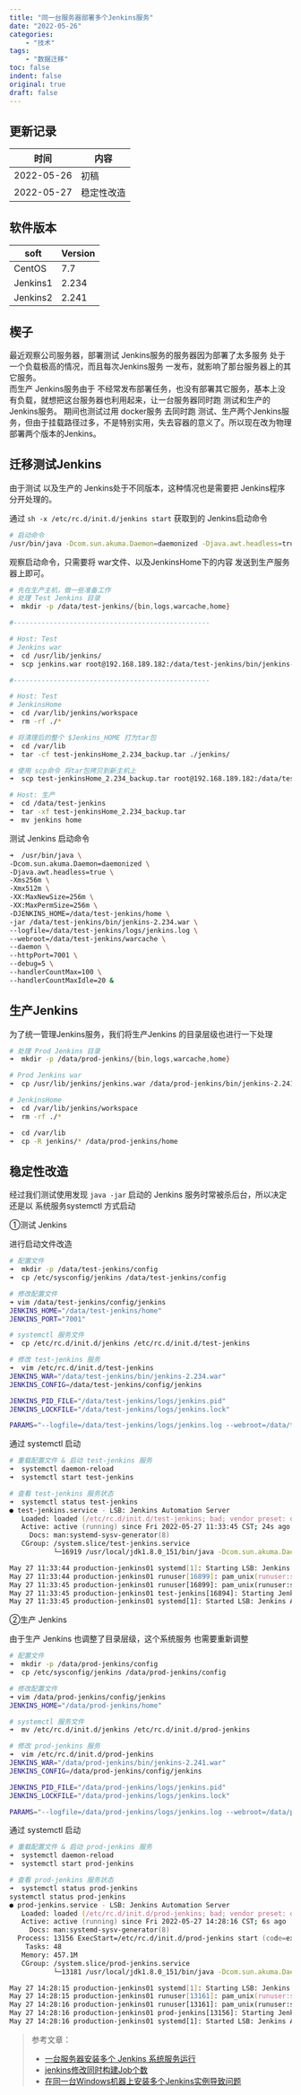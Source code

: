 ```yaml
---
title: "同一台服务器部署多个Jenkins服务"
date: "2022-05-26"
categories:
    - "技术"
tags:
    - "数据迁移"
toc: false
indent: false
original: true
draft: false
---
```


## 更新记录

| 时间       | 内容                 |
| ---------- | ------------------- |
| 2022-05-26 | 初稿                |
| 2022-05-27 | 稳定性改造           |

## 软件版本

| soft      | Version     |
| --------- | ----------- |
| CentOS    | 7.7         |
| Jenkins1  | 2.234       |
| Jenkins2  | 2.241       |

## 楔子

最近观察公司服务器，部署测试 Jenkins服务的服务器因为部署了太多服务 处于一个负载极高的情况，而且每次Jenkins服务 一发布，就影响了那台服务器上的其它服务。  
而生产 Jenkins服务由于 不经常发布部署任务，也没有部署其它服务，基本上没有负载，就想把这台服务器也利用起来，让一台服务器同时跑 测试和生产的 Jenkins服务。
期间也测试过用 docker服务 去同时跑 测试、生产两个Jenkins服务，但由于挂载路径过多，不是特别实用，失去容器的意义了。所以现在改为物理部署两个版本的Jenkins。

## 迁移测试Jenkins

由于测试 以及生产的 Jenkins处于不同版本，这种情况也是需要把 Jenkins程序 分开处理的。

通过 `sh -x /etc/rc.d/init.d/jenkins start` 获取到的 Jenkins启动命令

``` zsh
# 启动命令
/usr/bin/java -Dcom.sun.akuma.Daemon=daemonized -Djava.awt.headless=true -Xms256m -Xmx512m -XX:MaxNewSize=256m -XX:MaxPermSize=256m -DJENKINS_HOME=/var/lib/jenkins -jar /usr/lib/jenkins/jenkins.war --logfile=/var/log/jenkins/jenkins.log --webroot=/var/cache/jenkins/war --daemon --httpPort=7001 --debug=5 --handlerCountMax=100 --handlerCountMaxIdle=20
```

观察启动命令，只需要将 war文件、以及JenkinsHome下的内容 发送到生产服务器上即可。

``` zsh
# 先在生产主机，做一些准备工作
# 处理 Test Jenkins 目录
➜  mkdir -p /data/test-jenkins/{bin,logs,warcache,home}

#-------------------------------------------------

# Host: Test
# Jenkins war
➜  cd /usr/lib/jenkins/
➜  scp jenkins.war root@192.168.189.182:/data/test-jenkins/bin/jenkins-2.234.war

#-------------------------------------------------

# Host: Test
# JenkinsHome
➜  cd /var/lib/jenkins/workspace
➜  rm -rf ./*

# 将清理后的整个 $Jenkins_HOME 打为tar包
➜  cd /var/lib
➜  tar -cf test-jenkinsHome_2.234_backup.tar ./jenkins/

# 使用 scp命令 将tar包拷贝到新主机上
➜  scp test-jenkinsHome_2.234_backup.tar root@192.168.189.182:/data/test-jenkins

# Host: 生产
➜  cd /data/test-jenkins
➜  tar -xf test-jenkinsHome_2.234_backup.tar
➜  mv jenkins home
```

测试 Jenkins 启动命令

``` zsh
➜  /usr/bin/java \
-Dcom.sun.akuma.Daemon=daemonized \
-Djava.awt.headless=true \
-Xms256m \
-Xmx512m \
-XX:MaxNewSize=256m \
-XX:MaxPermSize=256m \
-DJENKINS_HOME=/data/test-jenkins/home \
-jar /data/test-jenkins/bin/jenkins-2.234.war \
--logfile=/data/test-jenkins/logs/jenkins.log \
--webroot=/data/test-jenkins/warcache \
--daemon \
--httpPort=7001 \
--debug=5 \
--handlerCountMax=100 \
--handlerCountMaxIdle=20 &
```

## 生产Jenkins

为了统一管理Jenkins服务，我们将生产Jenkins 的目录层级也进行一下处理

``` zsh
# 处理 Prod Jenkins 目录
➜  mkdir -p /data/prod-jenkins/{bin,logs,warcache,home}

# Prod Jenkins war
➜  cp /usr/lib/jenkins/jenkins.war /data/prod-jenkins/bin/jenkins-2.241.war

# JenkinsHome
➜  cd /var/lib/jenkins/workspace
➜  rm -rf ./*

➜  cd /var/lib
➜  cp -R jenkins/* /data/prod-jenkins/home
```

## 稳定性改造

经过我们测试使用发现 `java -jar` 启动的 Jenkins 服务时常被杀后台，所以决定还是以 系统服务systemctl 方式启动

①测试 Jenkins

进行启动文件改造

``` zsh
# 配置文件
➜  mkdir -p /data/test-jenkins/config
➜  cp /etc/sysconfig/jenkins /data/test-jenkins/config

# 修改配置文件
➜ vim /data/test-jenkins/config/jenkins
JENKINS_HOME="/data/test-jenkins/home"
JENKINS_PORT="7001"

# systemctl 服务文件
➜  cp /etc/rc.d/init.d/jenkins /etc/rc.d/init.d/test-jenkins

# 修改 test-jenkins 服务
➜  vim /etc/rc.d/init.d/test-jenkins
JENKINS_WAR="/data/test-jenkins/bin/jenkins-2.234.war"
JENKINS_CONFIG=/data/test-jenkins/config/jenkins

JENKINS_PID_FILE="/data/test-jenkins/logs/jenkins.pid"
JENKINS_LOCKFILE="/data/test-jenkins/logs/jenkins.lock"

PARAMS="--logfile=/data/test-jenkins/logs/jenkins.log --webroot=/data/test-jenkins/warcache --daemon"
```

通过 systemctl 启动

``` zsh
# 重载配置文件 & 启动 test-jenkins 服务
➜  systemctl daemon-reload
➜  systemctl start test-jenkins

# 查看 test-jenkins 服务状态
➜  systemctl status test-jenkins
● test-jenkins.service - LSB: Jenkins Automation Server
   Loaded: loaded (/etc/rc.d/init.d/test-jenkins; bad; vendor preset: disabled)
   Active: active (running) since Fri 2022-05-27 11:33:45 CST; 24s ago
     Docs: man:systemd-sysv-generator(8)
   CGroup: /system.slice/test-jenkins.service
           └─16919 /usr/local/jdk1.8.0_151/bin/java -Dcom.sun.akuma.Daemon=daemonized -Djava.awt.headless=true -DJENKINS_HOME=/data/test-jenkins/home -jar /data/test-jenkins/bin/jenkins-2.234.war --logfil...

May 27 11:33:44 production-jenkins01 systemd[1]: Starting LSB: Jenkins Automation Server...
May 27 11:33:44 production-jenkins01 runuser[16899]: pam_unix(runuser:session): session opened for user root by (uid=0)
May 27 11:33:45 production-jenkins01 runuser[16899]: pam_unix(runuser:session): session closed for user root
May 27 11:33:45 production-jenkins01 test-jenkins[16894]: Starting Jenkins [  OK  ]
May 27 11:33:45 production-jenkins01 systemd[1]: Started LSB: Jenkins Automation Server.
```

②生产 Jenkins

由于生产 Jenkins 也调整了目录层级，这个系统服务 也需要重新调整

``` zsh
# 配置文件
➜  mkdir -p /data/prod-jenkins/config
➜  cp /etc/sysconfig/jenkins /data/prod-jenkins/config

# 修改配置文件
➜ vim /data/prod-jenkins/config/jenkins
JENKINS_HOME="/data/prod-jenkins/home"

# systemctl 服务文件
➜  mv /etc/rc.d/init.d/jenkins /etc/rc.d/init.d/prod-jenkins

# 修改 prod-jenkins 服务
➜  vim /etc/rc.d/init.d/prod-jenkins
JENKINS_WAR="/data/prod-jenkins/bin/jenkins-2.241.war"
JENKINS_CONFIG=/data/prod-jenkins/config/jenkins

JENKINS_PID_FILE="/data/prod-jenkins/logs/jenkins.pid"
JENKINS_LOCKFILE="/data/prod-jenkins/logs/jenkins.lock"

PARAMS="--logfile=/data/prod-jenkins/logs/jenkins.log --webroot=/data/prod-jenkins/warcache --daemon"
```

通过 systemctl 启动

``` zsh
# 重载配置文件 & 启动 prod-jenkins 服务
➜  systemctl daemon-reload
➜  systemctl start prod-jenkins

# 查看 prod-jenkins 服务状态
➜  systemctl status prod-jenkins
systemctl status prod-jenkins
● prod-jenkins.service - LSB: Jenkins Automation Server
   Loaded: loaded (/etc/rc.d/init.d/prod-jenkins; bad; vendor preset: disabled)
   Active: active (running) since Fri 2022-05-27 14:28:16 CST; 6s ago
     Docs: man:systemd-sysv-generator(8)
  Process: 13156 ExecStart=/etc/rc.d/init.d/prod-jenkins start (code=exited, status=0/SUCCESS)
    Tasks: 48
   Memory: 457.1M
   CGroup: /system.slice/prod-jenkins.service
           └─13181 /usr/local/jdk1.8.0_151/bin/java -Dcom.sun.akuma.Daemon=daemonized -Djava.awt.headless=true -DJENKINS_HOME=/data/prod-jenkins/home -jar /data/prod-jenkins/bin/jenkins-2.241.war --logfil...

May 27 14:28:15 production-jenkins01 systemd[1]: Starting LSB: Jenkins Automation Server...
May 27 14:28:15 production-jenkins01 runuser[13161]: pam_unix(runuser:session): session opened for user root by (uid=0)
May 27 14:28:16 production-jenkins01 runuser[13161]: pam_unix(runuser:session): session closed for user root
May 27 14:28:16 production-jenkins01 prod-jenkins[13156]: Starting Jenkins [  OK  ]
May 27 14:28:16 production-jenkins01 systemd[1]: Started LSB: Jenkins Automation Server.
```

> 参考文章：  
>
> - [一台服务器安装多个 Jenkins 系统服务运行](https://www.bianchengquan.com/article/380292.html)  
> - [jenkins修改同时构建Job个数](https://www.likecs.com/show-305668792.html)  
> - [在同一台Windows机器上安装多个Jenkins实例导致问题](https://zgserver.com/windowsjenkins-3.html)  
>

